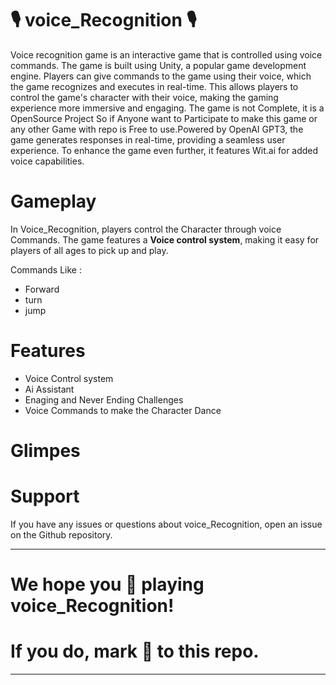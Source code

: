 # 🎙 voice_Recognition 🎙 

Voice recognition game is an interactive game that is controlled using voice commands. The game is built using Unity, a popular game development engine. Players can give commands to the game using their voice, which the game recognizes and executes in real-time. This allows players to control the game's character with their voice, making the gaming experience more immersive and engaging. The game is not Complete, it is a OpenSource Project So if Anyone want to Participate to make this game or any other Game with repo is Free to use.Powered by OpenAI GPT3, the game generates responses in real-time, providing a seamless user experience. To enhance the game even further, it features  Wit.ai for added voice capabilities.

# Gameplay

In Voice_Recognition, players control the Character through voice Commands. The game features a **Voice control system**, making it easy for players of all ages to pick up and play.

Commands Like :

- Forward
-  turn
-  jump



# Features
- Voice Control system
- Ai Assistant
- Enaging and Never Ending Challenges
- Voice Commands to make the Character Dance

# Glimpes



# Support
If you have any issues or questions about voice_Recognition, open an issue on the Github repository.

***************************************************************
# We hope you 🥰 playing voice_Recognition!
# If you do, mark 🌟 to this repo.
***************************************************************

